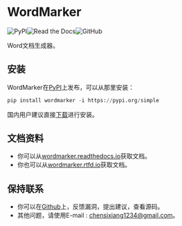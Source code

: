 # WordMarker

![PyPI](https://img.shields.io/pypi/v/wordmarker)![Read the Docs](https://img.shields.io/readthedocs/wordmarker)![GitHub](https://img.shields.io/github/license/lostblackknight/wordmarker)

Word文档生成器。

## 安装

WordMarker在[PyPI](https://pypi.org/project/wordmarker/)上发布，可以从那里安装：

```python
pip install wordmarker -i https://pypi.org/simple
```

国内用户建议直接[下载](https://pypi.org/project/wordmarker/#files)进行安装。

## 文档资料

- 你可以从[wordmarker.readthedocs.io](https://wordmarker.readthedocs.io/)获取文档。
- 你也可以从[wordmarker.rtfd.io](http://wordmarker.rtfd.io/)获取文档。

## 保持联系

- 你可以在[Github](https://github.com/lostblackknight/wordmarker)上，反馈漏洞，提出建议，查看源码。
- 其他问题，请使用E-mail : chensixiang1234@gmail.com。